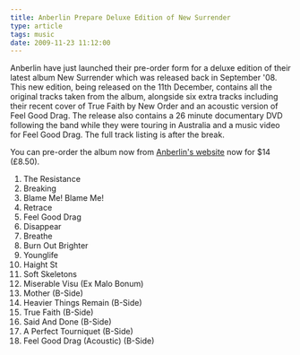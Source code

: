 ```yaml
---
title: Anberlin Prepare Deluxe Edition of New Surrender
type: article
tags: music
date: 2009-11-23 11:12:00
---
```


Anberlin have just launched their pre-order form for a deluxe edition of their latest album New Surrender which was released back in September '08. This new edition, being released on the 11th December, contains all the original tracks taken from the album, alongside six extra tracks including their recent cover of True Faith by New Order and an acoustic version of Feel Good Drag. The release also contains a 26 minute documentary DVD following the band while they were touring in Australia and a music video for Feel Good Drag. The full track listing is after the break.

You can pre-order the album now from <a href="https://www.shopbenchmark.net/site/anberlin/">Anberlin's website</a> now for \$14 (&pound;8.50).

1. The Resistance
2. Breaking
3. Blame Me! Blame Me!
4. Retrace
5. Feel Good Drag
6. Disappear
7. Breathe
8. Burn Out Brighter
9. Younglife
10. Haight St
11. Soft Skeletons
12. Miserable Visu (Ex Malo Bonum)
13. Mother (B-Side)
14. Heavier Things Remain (B-Side)
15. True Faith (B-Side)
16. Said And Done (B-Side)
17. A Perfect Tourniquet (B-Side)
18. Feel Good Drag (Acoustic) (B-Side)
